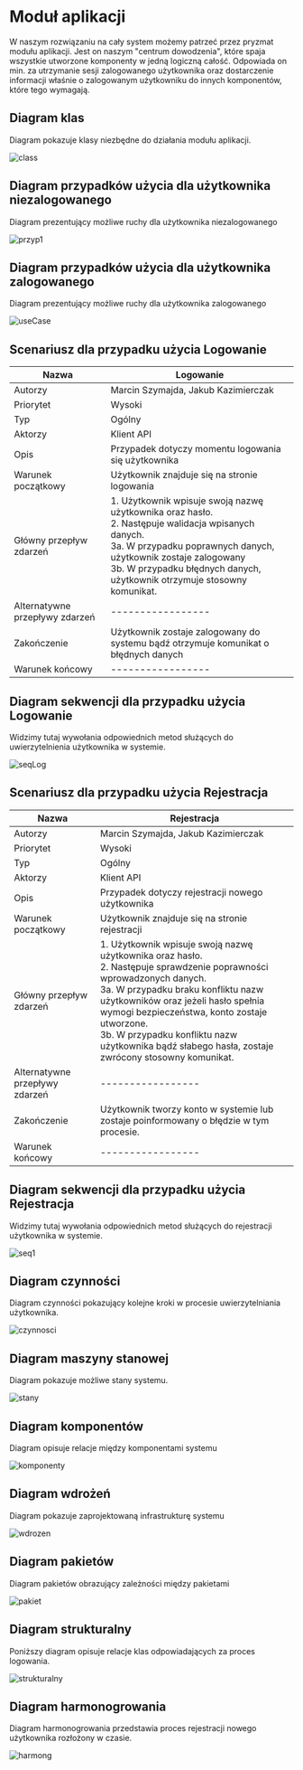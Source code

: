 # Moduł aplikacji


W naszym rozwiązaniu na cały system możemy patrzeć przez pryzmat modułu aplikacji. 
Jest on naszym "centrum dowodzenia", które spaja wszystkie utworzone komponenty w jedną logiczną całość.
Odpowiada on min. za utrzymanie sesji zalogowanego użytkownika oraz dostarczenie informacji właśnie o zalogowanym użytkowniku do innych komponentów, które tego wymagają.



## Diagram klas

Diagram pokazuje klasy niezbędne do działania modułu aplikacji.

![class](https://gist.github.com/assets/126806633/bc653d52-309c-4c4e-8854-db869b30e902)

## Diagram przypadków użycia dla użytkownika niezalogowanego

Diagram prezentujący możliwe ruchy dla użytkownika niezalogowanego

![przyp1](https://gist.github.com/assets/126806633/28d5939e-db05-48fe-a774-434e0583419d)


## Diagram przypadków użycia dla użytkownika zalogowanego

Diagram prezentujący możliwe ruchy dla użytkownika zalogowanego


![useCase](https://gist.github.com/assets/126806633/97d6d388-bc86-4f0f-befc-2c55c75237f1)



## Scenariusz dla przypadku użycia Logowanie

| Nazwa                          | Logowanie                                                                                                                                                                                                                                                             |
|--------------------------------|-----------------------------------------------------------------------------------------------------------------------------------------------------------------------------------------------------------------------------------------------------------------------|
| Autorzy                        | Marcin Szymajda, Jakub Kazimierczak                                                                                                                                                                                                                                   |
| Priorytet                      | Wysoki                                                                                                                                                                                                                                                                |
| Typ                            | Ogólny                                                                                                                                                                                                                                                                |
| Aktorzy                        | Klient API                                                                                                                                                                                                                                                            |
| Opis                           | Przypadek dotyczy momentu logowania się użytkownika                                                                                                                                                                                                                   |
| Warunek początkowy             | Użytkownik znajduje się na stronie logowania                                                                                                                                                                                                                          |
| Główny przepływ zdarzeń        | 1. Użytkownik wpisuje swoją nazwę użytkownika oraz hasło. </br> 2. Następuje walidacja wpisanych danych. </br> 3a. W przypadku poprawnych danych, użytkownik zostaje zalogowany </br> 3b. W przypadku błędnych danych, użytkownik otrzymuje stosowny komunikat. </br> |
| Alternatywne przepływy zdarzeń | -----------------                                                                                                                                                                                                                                                     |
| Zakończenie                    | Użytkownik zostaje zalogowany do systemu bądź otrzymuje komunikat o błędnych danych                                                                                                                                                                                   |
| Warunek końcowy                | -----------------                                                                                                                                                                                                                                                     |


## Diagram sekwencji dla przypadku użycia Logowanie

Widzimy tutaj wywołania odpowiednich metod służących do uwierzytelnienia użytkownika w systemie.

![seqLog](https://gist.github.com/assets/126806633/44927182-5500-46d9-9039-5206caf24b92)



## Scenariusz dla przypadku użycia Rejestracja
| Nazwa                          | Rejestracja                                                                                                                                                                                                                                                                                                                                                                  |
|--------------------------------|------------------------------------------------------------------------------------------------------------------------------------------------------------------------------------------------------------------------------------------------------------------------------------------------------------------------------------------------------------------------------|
| Autorzy                        | Marcin Szymajda, Jakub Kazimierczak                                                                                                                                                                                                                                                                                                                                          |
| Priorytet                      | Wysoki                                                                                                                                                                                                                                                                                                                                                                       |
| Typ                            | Ogólny                                                                                                                                                                                                                                                                                                                                                                       |
| Aktorzy                        | Klient API                                                                                                                                                                                                                                                                                                                                                                   |
| Opis                           | Przypadek dotyczy rejestracji nowego użytkownika                                                                                                                                                                                                                                                                                                                             |
| Warunek początkowy             | Użytkownik znajduje się na stronie rejestracji                                                                                                                                                                                                                                                                                                                               |
| Główny przepływ zdarzeń        | 1. Użytkownik wpisuje swoją nazwę użytkownika oraz hasło. </br> 2. Następuje sprawdzenie poprawności wprowadzonych danych. </br> 3a. W przypadku braku konfliktu nazw użytkowników oraz jeżeli hasło spełnia wymogi bezpieczeństwa, konto zostaje utworzone. </br> 3b. W przypadku konfliktu nazw użytkownika bądź słabego hasła, zostaje zwrócony stosowny komunikat. </br> |
| Alternatywne przepływy zdarzeń | -----------------                                                                                                                                                                                                                                                                                                                                                            |
| Zakończenie                    | Użytkownik tworzy konto w systemie lub zostaje poinformowany o błędzie w tym procesie.                                                                                                                                                                                                                                                                                       |
| Warunek końcowy                | -----------------                                                                                                                                                                                                                                                                                                                                                            |


## Diagram sekwencji dla przypadku użycia Rejestracja

Widzimy tutaj wywołania odpowiednich metod służących do rejestracji użytkownika w systemie.


![seq1](https://gist.github.com/assets/126806633/827cde23-6d09-46b4-ae5e-95b9e397691a)




## Diagram czynności 

Diagram czynności pokazujący kolejne kroki w procesie uwierzytelniania użytkownika.

![czynnosci](https://gist.github.com/assets/126806633/5bdd7021-2ef7-4865-a587-ecee446fb698)


## Diagram maszyny stanowej

Diagram pokazuje możliwe stany systemu.

![stany](https://gist.github.com/assets/126806633/7eb824c8-bda8-458b-ae48-1c405a328771)


## Diagram komponentów

Diagram opisuje relacje między komponentami systemu

![komponenty](https://gist.github.com/assets/126806633/d8e9d124-973d-465f-b817-56a73ccc276d)


## Diagram wdrożeń

Diagram pokazuje zaprojektowaną infrastrukturę systemu

![wdrozen](https://gist.github.com/assets/126806633/c0b48a0a-37a6-448e-a7b4-928109ae0b95)


## Diagram pakietów

Diagram pakietów obrazujący zależności między pakietami


![pakiet](https://gist.github.com/assets/126806633/0aeafc37-c71b-44db-b242-ea6e0960f60b)


## Diagram strukturalny

Poniższy diagram opisuje relacje klas odpowiadających za proces logowania.

![strukturalny](https://gist.github.com/assets/126806633/b11e9c7a-3b52-4db4-bef8-99a6801f5405)

## Diagram harmonogrowania

Diagram harmonogrowania przedstawia proces rejestracji nowego użytkownika rozłożony w czasie.

![harmong](https://gist.github.com/assets/126806633/53cae19c-e3fc-455a-8367-d54001882116)
